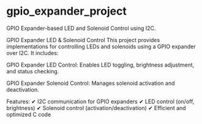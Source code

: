 # gpio_expander_project
GPIO Expander-based LED and Solenoid Control using I2C.

GPIO Expander LED & Solenoid Control
This project provides implementations for controlling LEDs and solenoids using a GPIO expander over I2C. It includes:

GPIO Expander LED Control: Enables LED toggling, brightness adjustment, and status checking.

GPIO Expander Solenoid Control: Manages solenoid activation and deactivation.

Features:
✔ I2C communication for GPIO expanders
✔ LED control (on/off, brightness)
✔ Solenoid control (activation/deactivation)
✔ Efficient and optimized C code
